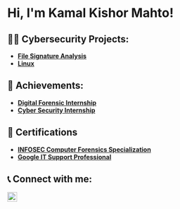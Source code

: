 <h1>Hi, I'm Kamal Kishor Mahto! <br/></h1>

<h2>👨‍💻 Cybersecurity Projects:</h2>

- <b>[File Signature Analysis](https://github.com/mahtokamal/cybesecurityprojects)</b>
- <b>[Linux](https://github.com/mahtokamal/Linux_Fundamentals)</b>

<h2>🥇 Achievements:</h2>

- <b>[Digital Forensic Internship](https://www.linkedin.com/posts/kamal-kishor-mahto_digital-forensic-internship-certificate-activity-7153530395110584321-5N3a?utm_source=share&utm_medium=member_desktop)</b>
- <b>[Cyber Security Internship](https://www.linkedin.com/posts/kamal-kishor-mahto_wireshark-nmap-nessus-activity-7128159734288830464-0-Z9?utm_source=share&utm_medium=member_desktop)</b>

<h2>📝 Certifications</h2>

- <b>[INFOSEC Computer Forensics Specialization](https://www.coursera.org/account/accomplishments/specialization/6EEPB5W2S9GD)</b>
- <b>[Google IT Support Professional](https://www.coursera.org/account/accomplishments/professional-cert/ESG8ACMBUFVF)</b>

<h2> 📞 Connect with me:</h2>

[<img align="left" alt="kamal| LinkedIn" width="22px" src="https://cdn.jsdelivr.net/npm/simple-icons@v3/icons/linkedin.svg" />][linkedin]

[linkedin]: https://linkedin.com/in/kamal-kishor-mahto

<!--
**mahtokamal/mahtokamal* is a ✨ _special_ ✨ repository because its `README.md` (this file) appears on your GitHub profile.

Here are some ideas to get you started:

- 🔭 I’m currently working on ...
- 🌱 I’m currently learning ...
- 👯 I’m looking to collaborate on ...
- 🤔 I’m looking for help with ...
- 💬 Ask me about ...
- 📫 How to reach me: ...
- 😄 Pronouns: ...
- ⚡ Fun fact: ...
-->
